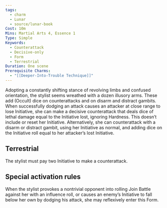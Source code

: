 ```yaml
---
tags:
  - charm
  - Lunar
  - source/lunar-book
Cost: 10m
Mins: Martial Arts 4, Essence 1
Type: Simple
Keywords:
  - Counterattack
  - Decisive-only
  - Form
  - Terrestrial
Duration: One scene
Prerequisite Charms:
  - "[[Deeper-Into-Trouble Technique]]"
---
```

Adopting a constantly shifting stance of revolving limbs and confused orientation, the stylist seems wreathed with a dozen illusory arms. These add (Occult) dice on counterattacks and on disarm and distract gambits. When successfully dodging an attack causes an attacker at close range to lose Initiative, she can make a decisive counterattack that deals dice of lethal damage equal to the Initiative lost, ignoring Hardness. This doesn’t include or reset her Initiative. Alternatively, she can counterattack with a disarm or distract gambit, using her Initiative as normal, and adding dice on the Initiative roll equal to her attacker’s lost Initiative. 
## Terrestrial

The stylist must pay two Initiative to make a counterattack. 

## Special activation rules

When the stylist provokes a nontrivial opponent into rolling Join Battle against her with an influence roll, or causes an enemy’s Initiative to fall below her own by dodging his attack, she may reflexively enter this Form.